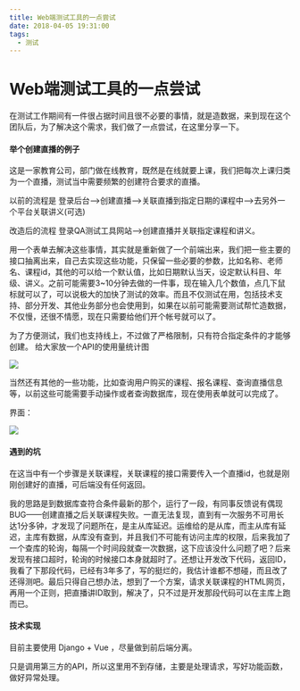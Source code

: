 ```yaml
---
title: Web端测试工具的一点尝试
date: 2018-04-05 19:31:00
tags:
  - 测试
---
```


# Web端测试工具的一点尝试

在测试工作期间有一件很占据时间且很不必要的事情，就是造数据，来到现在这个团队后，为了解决这个需求，我们做了一点尝试，在这里分享一下。



#### 举个创建直播的例子

这是一家教育公司，部门做在线教育，既然是在线就要上课，我们把每次上课归类为一个直播，测试当中需要频繁的创建符合要求的直播。


以前的流程是 登录后台—>创建直播—>关联直播到指定日期的课程中—>去另外一个平台关联讲义(可选)

改造后的流程 登录QA测试工具网站—>创建直播并关联指定课程和讲义。

用一个表单去解决这些事情，其实就是重新做了一个前端出来，我们把一些主要的接口抽离出来，自己去实现这些功能，只保留一些必要的参数，比如名称、老师名、课程id，其他的可以给一个默认值，比如日期默认当天，设定默认科目、年级、讲义。之前可能需要3~10分钟去做的一件事，现在输入几个数值，点几下鼠标就可以了，可以说极大的加快了测试的效率。而且不仅测试在用，包括技术支持、部分开发、其他业务部分也会使用到，如果在以前可能需要测试帮忙造数据，不仅慢，还很不情愿，现在只需要给他们开个帐号就可以了。

为了方便测试，我们也支持线上，不过做了严格限制，只有符合指定条件的才能够创建。
给大家放一个API的使用量统计图

![](http://os19wcerd.bkt.clouddn.com/20180405195818_jLKTvb_Screenshot.jpeg)

当然还有其他的一些功能，比如查询用户购买的课程、报名课程、查询直播信息等，以前这些可能需要手动操作或者查询数据库，现在使用表单就可以完成了。

界面：

![](http://os19wcerd.bkt.clouddn.com/20180405203016_dfO6av_Screenshot.jpeg)



#### 遇到的坑
在这当中有一个步骤是关联课程，关联课程的接口需要传入一个直播id，也就是刚刚创建好的直播，可后端没有任何返回。

我的思路是到数据库查符合条件最新的那个，运行了一段，有同事反馈说有偶现BUG——创建直播之后关联课程失败。一直无法复现，直到有一次服务不可用长达1分多钟，才发现了问题所在，是主从库延迟。运维给的是从库，而主从库有延迟，主库有数据，从库没有查到，并且我们不可能有访问主库的权限，后来我加了一个查库的轮询，每隔一个时间段就查一次数据，这下应该没什么问题了吧？后来发现有接口超时，轮询的时候接口本身就超时了。还想让开发改下代码，返回ID，我看了下那段代码，已经有3年多了，写的挺烂的，我估计谁都不想碰，而且改了还得测吧。最后只得自己想办法，想到了一个方案，请求关联课程的HTML网页，再用一个正则，把直播讲ID取到，解决了，只不过是开发那段代码可以在主库上跑而已。


#### 技术实现

目前主要使用 Django + Vue ，尽量做到前后端分离。

只是调用第三方的API，所以这里用不到存储，主要是处理请求，写好功能函数，做好异常处理。





